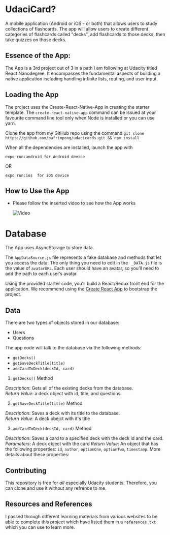 # UdaciCard?

A mobile application (Android or iOS - or both) that allows users to study collections of flashcards. The app will allow users to create different categories of flashcards called "decks", add flashcards to those decks, then take quizzes on those decks.

## Essence of the App:

The App is a 3rd project out of 3 in a path I am following at Udacity titled React Nanodegree. It encompasses the fundamental aspects of building a native application including handling infinite lists, routing, and user input.

## Loading the App

The project uses the Create-React-Native-App in creating the starter template. 
The `create-react-native-app` command can be issued at your favourite command line tool only when Node is installed or you can use yarn.

Clone the app from my GitHub repo using the command 
```git clone https://github.com/bafrimpong/udacicards.git && npm install```

When all the dependencies are installed, launch the app with

```
expo run:android for Android device
```
OR
```
expo run:ios  for iOS device
```

## How to Use the App

- Please follow the inserted video to see how the App works

  ![Video](udacicards.gif 'How the app works')

# Database

The App uses AsyncStorage to store data.

The `AppDataSource.js` file represents a fake database and methods that let you access the data. The only thing you need to edit in the ` _DATA.js` file is the value of `avatarURL`. Each user should have an avatar, so you’ll need to add the path to each user’s avatar.

Using the provided starter code, you'll build a React/Redux front end for the application. We recommend using the [Create React App](https://github.com/facebook/create-react-app) to bootstrap the project.

## Data

There are two types of objects stored in our database:

* Users
* Questions


The app code will talk to the database via the following methods:

* `getDecks()`
* `getSaveDeckTitle(title)`
* `addCardToDeck(deckId, card)`

1) `getDecks()` Method

*Description*: Gets all of the existing decks from the database.  
*Return Value*: a deck object with id, title, and questions.

2) `getSaveDeckTitle(title)` Method

*Description*: Saves a deck with its title to the database.  
*Return Value*: A deck obejct with it's title

3) `addCardToDeck(deckId, card)` Method

*Description*: Saves a card to a specified deck with the deck id and the card.  
*Parameters*:  A deck object with the card
*Return Value*:  An object that has the following properties: `id`, `author`, `optionOne`, `optionTwo`, `timestamp`. More details about these properties:

## Contributing

This repository is free for *all* especially Udacity students. Therefore, you can clone and use it without any refrence to me.

## Resources and References

I passed through different learning materials from various websites to be able to complete this project which have listed them in a `references.txt` which you can use to learn more.